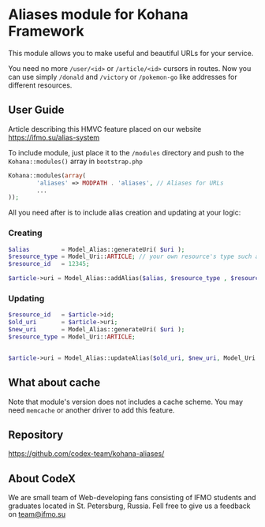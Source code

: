 # Aliases module for Kohana Framework

This module allows you to make useful and beautiful URLs for your service.

You need no more `/user/<id>` or `/article/<id>` cursors in routes. Now you can use simply `/donald` and `/victory` or `/pokemon-go` like addresses for different resources.

## User Guide
Article describing this HMVC feature placed on our website <a href="https://ifmo.su/alias-system">https://ifmo.su/alias-system</a>

To include module, just place it to the `/modules` directory and push to the `Kohana::modules()` array in `bootstrap.php`
```php
Kohana::modules(array(
        'aliases' => MODPATH . 'aliases', // Aliases for URLs
        ...
));
```

All you need after is to include alias creation and updating at your logic:

### Creating

```php
$alias         = Model_Alias::generateUri( $uri );
$resource_type = Model_Uri::ARTICLE; // your own resource's type such as user, article, category and other
$resource_id   = 12345;

$article->uri = Model_Alias::addAlias($alias, $resource_type , $resource_id);
```

### Updating

```php
$resource_id   = $article->id;
$old_uri       = $article->uri;
$new_uri       = Model_Alias::generateUri( $uri );
$resource_type = Model_Uri::ARTICLE;


$article->uri = Model_Alias::updateAlias($old_uri, $new_uri, Model_Uri::ARTICLE, $resource_id);
```

## What about cache

Note that module's version does not includes a cache scheme. You may need `memcache` or another driver to add this feature.

## Repository
<a href="https://github.com/codex-team/kohana-aliases/">https://github.com/codex-team/kohana-aliases/</a>


## About CodeX
We are small team of Web-developing fans consisting of IFMO students and graduates located in St. Petersburg, Russia.
Fell free to give us a feedback on <a href="mailto::team@ifmo.su">team@ifmo.su</a>

